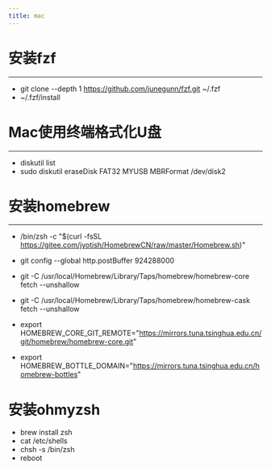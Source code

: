 ```yaml
---
title: mac
---
```


# 安装fzf
---
- git clone --depth 1 https://github.com/junegunn/fzf.git ~/.fzf
- ~/.fzf/install

# Mac使用终端格式化U盘
---
- diskutil list
- sudo diskutil eraseDisk FAT32 MYUSB MBRFormat /dev/disk2

# 安装homebrew
---
- /bin/zsh -c "$(curl -fsSL https://gitee.com/jyotish/HomebrewCN/raw/master/Homebrew.sh)"
- git config --global http.postBuffer 924288000
- git -C /usr/local/Homebrew/Library/Taps/homebrew/homebrew-core fetch --unshallow
-  git -C /usr/local/Homebrew/Library/Taps/homebrew/homebrew-cask fetch --unshallow
- export HOMEBREW_CORE_GIT_REMOTE="https://mirrors.tuna.tsinghua.edu.cn/git/homebrew/homebrew-core.git"

- export HOMEBREW_BOTTLE_DOMAIN="https://mirrors.tuna.tsinghua.edu.cn/homebrew-bottles"

# 安装ohmyzsh
- brew install zsh
- cat /etc/shells
- chsh -s /bin/zsh
- reboot
